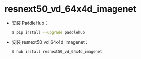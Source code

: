 # resnext50_vd_64x4d_imagenet
* 安装 PaddleHub：

    ```bash
    $ pip install --upgrade paddlehub
    ```

* 安装 resnext50_vd_64x4d_imagenet：

    ```bash
    $ hub install resnext50_vd_64x4d_imagenet
    ```
